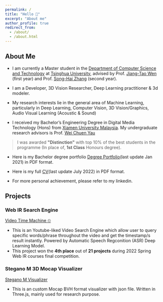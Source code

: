 ```yaml
---
permalink: /
title: "Hello 👋"
excerpt: "About me"
author_profile: true
redirect_from: 
  - /about/
  - /about.html
---
```


## About Me
* I am currently a Master student in the [Department of Computer Science and Technology](https://www.cs.tsinghua.edu.cn/csen/) at [Tsinghua University](https://www.tsinghua.edu.cn/en/), advised by Prof. [Jiang-Tao Wen](https://ieeexplore.ieee.org/author/37291696100) (first year) and Prof. [Song-Hai Zhang](https://www.cs.tsinghua.edu.cn/csen/info/1214/4073.htm) (second year).

* I am a Developer, 3D Vision Researcher, Deep Learning practitioner & 3d modeler.

* My research interests lie in the general area of Machine Learning, particularly in Deep Learning, Computer Vision, 3D Vision/Graphics, Audio Visual Learning (Acoustic & Sound)

* I received my Bachelor’s Engineering Degree in Digital Media Technology (Hons) from [Xiamen University Malaysia](https://www.xmu.edu.my). My undergraduate research advisors is Prof. [Wei Chuen Yau](https://ieeexplore.ieee.org/author/37667757400)
> I was awarded **"Distinction"** with top 10% of the best students in the programme (In place of, **1st Class** Honours degree). 

* Here is my Bachelor degree portfolio [Degree Portfolio](https://qiwen98.github.io/files/Portfolio_2020(mini).pdf "Degree Portfilio ")(last update Jan 2021) in PDF format.

* Here is my full [CV](https://qiwen98.github.io/files/Qi_Wen_Resume_temp.pdf "CV ")(last update July 2022) in PDF format.

* For more personal achievement, please refer to my linkedin.


## Projects
### Web IR Search Engine
[Video Time Machine ⏲](https://share.streamlit.io/qiwen98/webir/main.py/)
* This is an Youtube-liked Video Search Engine which allow user to query specific words/phrase throughout the video and get the timestamp/s result instantly. Powered by Automatic Speech Regconition (ASR) Deep Learning Model. 
* This project won the **4th place** out of **21 projects** during 2022 Spring Web IR courses final competition. 

### Stegano M 3D Mocap Visualizer  
[Stegano M Visualizer](https://qiwen98.github.io/Stegano_M_Vis/)
* This is an custom Mocap BVH format visualizer with json file. Written in Three.js, mainly used for research purpose.


